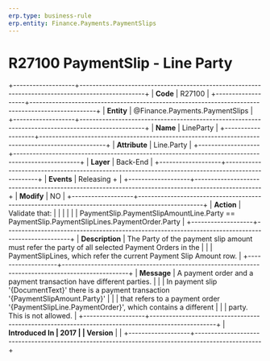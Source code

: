 ```yaml
---
erp.type: business-rule
erp.entity: Finance.Payments.PaymentSlips
---
```


# R27100 PaymentSlip - Line Party
+-------------------+--------------------------------------------------------------------------------------------------+
| **Code**          | R27100                                                                                           |
+-------------------+--------------------------------------------------------------------------------------------------+
| **Entity**        | @Finance.Payments.PaymentSlips                                                                                      |
+-------------------+--------------------------------------------------------------------------------------------------+
| **Name**          | LineParty                                                                                        |
+-------------------+--------------------------------------------------------------------------------------------------+
| **Attribute**     | Line.Party                                                                                       |
+-------------------+--------------------------------------------------------------------------------------------------+
| **Layer**         | Back-End                                                                                         |
+-------------------+--------------------------------------------------------------------------------------------------+
| **Events**        | Releasing +                                                                                      |
+-------------------+--------------------------------------------------------------------------------------------------+
| **Modify**        | NO                                                                                               |
+-------------------+--------------------------------------------------------------------------------------------------+
| **Action**        | Validate that:                                                                                   |
|                   |                                                                                                  |
|                   | PaymentSlip.PaymentSlipAmountLine.Party == PaymentSlip.PaymentSlipLines.PaymentOrder.Party       |
+-------------------+--------------------------------------------------------------------------------------------------+
| **Description**   | The Party of the payment slip amount must refer the party of all selected Payment Orders in the  |
|                   | PaymentSlipLines, which refer the current Payment Slip Amount row.                               |
+-------------------+--------------------------------------------------------------------------------------------------+
| **Message**       | A payment order and a payment transaction have different parties.                                |
|                   | In payment slip \'{DocumentText}\' there is a payment transaction \'{PaymentSlipAmount.Party}\'  |
|                   | that refers to a payment order \'{PaymentSlipLine.PaymentOrder}\', which contains a different    |
|                   | party. This is not allowed.                                                                      |
+-------------------+--------------------------------------------------------------------------------------------------+
| **Introduced In   | 2017                                                                                             |
| Version**         |                                                                                                  |
+-------------------+--------------------------------------------------------------------------------------------------+

